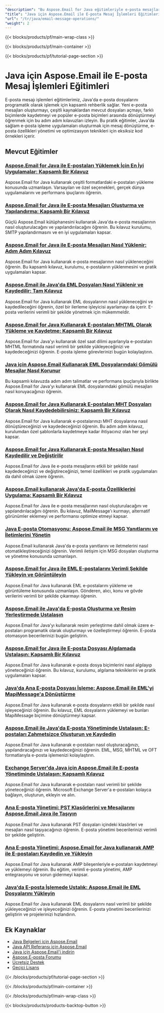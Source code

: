 ```yaml
---
"description": "Bu Aspose.Email for Java eğitimleriyle e-posta mesajlarını nasıl oluşturacağınızı, yükleyeceğinizi, kaydedeceğinizi ve farklı formatlara (EML, MSG, MHTML) dönüştüreceğinizi öğrenin."
"title": "Java için Aspose.Email ile E-posta Mesaj İşlemleri Eğitimleri"
"url": "/tr/java/email-message-operations/"
"weight": 2
---
```


{{< blocks/products/pf/main-wrap-class >}}

{{< blocks/products/pf/main-container >}}

{{< blocks/products/pf/tutorial-page-section >}}
# Java için Aspose.Email ile E-posta Mesaj İşlemleri Eğitimleri

E-posta mesajı işlemleri eğitimlerimiz, Java'da e-posta dosyalarını programatik olarak işlemek için kapsamlı rehberlik sağlar. Yeni e-posta mesajları oluşturmayı, çeşitli kaynaklardan mevcut dosyaları açmayı, farklı biçimlerde kaydetmeyi ve popüler e-posta biçimleri arasında dönüştürmeyi öğrenmek için bu adım adım kılavuzları izleyin. Bu pratik eğitimler, Java'da sağlam e-posta işleme uygulamaları oluşturmak için mesaj dönüştürme, e-posta özellikleri yönetimi ve optimizasyon teknikleri için eksiksiz kod örnekleri içerir.

## Mevcut Eğitimler

### [Aspose.Email for Java ile E-postaları Yüklemek İçin En İyi Uygulamalar: Kapsamlı Bir Kılavuz](./aspose-email-java-load-emails/)
Aspose.Email for Java kullanarak çeşitli formatlardaki e-postaları yükleme konusunda uzmanlaşın. Varsayılan ve özel seçenekleri, gerçek dünya uygulamalarını ve performans ipuçlarını öğrenin.

### [Aspose.Email for Java ile E-posta Mesajları Oluşturma ve Yapılandırma: Kapsamlı Bir Kılavuz](./create-configure-mail-message-aspose-email-java/)
Güçlü Aspose.Email kütüphanesini kullanarak Java'da e-posta mesajlarının nasıl oluşturulacağını ve yapılandırılacağını öğrenin. Bu kılavuz kurulumu, SMTP yapılandırmasını ve en iyi uygulamaları kapsar.

### [Aspose.Email for Java ile E-posta Mesajları Nasıl Yüklenir: Adım Adım Kılavuz](./aspose-email-java-load-email-tutorial/)
Aspose.Email for Java kullanarak e-posta mesajlarının nasıl yükleneceğini öğrenin. Bu kapsamlı kılavuz, kurulumu, e-postaların yüklenmesini ve pratik uygulamaları kapsar.

### [Aspose.Email ile Java'da EML Dosyaları Nasıl Yüklenir ve Kaydedilir: Tam Kılavuz](./load-save-eml-aspose-email-java/)
Aspose.Email for Java kullanarak EML dosyalarının nasıl yükleneceğini ve kaydedileceğini öğrenin, özel bir ilerleme işleyicisi ayarlamayı da içerir. E-posta verilerini verimli bir şekilde yönetmek için mükemmeldir.

### [Aspose.Email for Java Kullanarak E-postaları MHTML Olarak Yükleme ve Kaydetme: Kapsamlı Bir Kılavuz](./load-save-emails-mhtml-aspose-java/)
Aspose.Email for Java'yı kullanarak özel saat dilimi ayarlarıyla e-postaları MHTML formatında nasıl verimli bir şekilde yükleyeceğinizi ve kaydedeceğinizi öğrenin. E-posta işleme görevlerinizi bugün kolaylaştırın.

### [Java için Aspose.Email Kullanarak EML Dosyalarındaki Gömülü Mesajlar Nasıl Korunur](./aspose-email-java-eml-embedded-messages-preservation/)
Bu kapsamlı kılavuzda adım adım talimatlar ve performans ipuçlarıyla birlikte Aspose.Email for Java'yı kullanarak EML dosyalarındaki gömülü mesajları nasıl koruyacağınızı öğrenin.

### [Aspose.Email for Java Kullanarak E-postaları MHT Dosyaları Olarak Nasıl Kaydedebilirsiniz: Kapsamlı Bir Kılavuz](./save-emails-as-mht-using-aspose-email-java/)
Aspose.Email for Java kullanarak e-postalarınızı MHT dosyalarına nasıl dönüştüreceğinizi ve kaydedeceğinizi öğrenin. Bu adım adım kılavuz, kurulumdan özel şablonlarla kaydetmeye kadar ihtiyacınız olan her şeyi kapsar.

### [Aspose.Email for Java Kullanarak E-posta Mesajları Nasıl Kaydedilir ve Değiştirilir](./save-modified-emails-aspose-java/)
Aspose.Email for Java ile e-posta mesajlarını etkili bir şekilde nasıl kaydedeceğinizi ve değiştireceğinizi, temel özellikleri ve pratik uygulamaları da dahil olmak üzere öğrenin.

### [Aspose.Email kullanarak Java'da E-posta Özelliklerini Uygulama: Kapsamlı Bir Kılavuz](./implement-email-features-java-aspose-email/)
Aspose.Email for Java ile e-posta mesajlarının nasıl oluşturulacağını ve yapılandırılacağını öğrenin. Bu kılavuz, MailMessage'ı kurmayı, alternatif görünümler eklemeyi ve performansı optimize etmeyi kapsar.

### [Java E-posta Otomasyonu: Aspose.Email ile MSG Yanıtlarını ve İletimlerini Yönetin](./email-automation-java-aspose-email-replies-forwards/)
Aspose.Email kullanarak Java'da e-posta yanıtlarını ve iletmelerini nasıl otomatikleştireceğinizi öğrenin. Verimli iletişim için MSG dosyaları oluşturma ve yönetme konusunda uzmanlaşın.

### [Aspose.Email for Java ile EML E-postalarını Verimli Şekilde Yükleyin ve Görüntüleyin](./load-display-eml-emails-aspose-java/)
Aspose.Email for Java kullanarak EML e-postalarını yükleme ve görüntüleme konusunda uzmanlaşın. Gönderen, alıcı, konu ve gövde verilerini verimli bir şekilde çıkarmayı öğrenin.

### [Aspose.Email ile Java'da E-posta Oluşturma ve Resim Yerleştirmede Ustalaşın](./aspose-email-java-create-embed-images/)
Aspose.Email for Java'yı kullanarak resim yerleştirme dahil olmak üzere e-postaları programatik olarak oluşturmayı ve özelleştirmeyi öğrenin. E-posta otomasyon becerilerinizi bugün geliştirin.

### [Aspose.Email for Java ile E-posta Dosyası Algılamada Ustalaşın: Kapsamlı Bir Kılavuz](./master-email-file-detection-aspose-java/)
Aspose.Email for Java kullanarak e-posta dosya biçimlerini nasıl algılayıp yöneteceğinizi öğrenin. Bu kılavuz, kurulumu, algılama tekniklerini ve pratik uygulamaları kapsar.

### [Java'da Ana E-posta Dosyası İşleme: Aspose.Email ile EML'yi MapiMessage'a Dönüştürme](./master-email-file-handling-java-aspose-email/)
Aspose.Email for Java kullanarak e-posta dosyalarını etkili bir şekilde nasıl işleyeceğinizi öğrenin. Bu kılavuz, EML dosyalarını yüklemeyi ve bunları MapiMessage biçimine dönüştürmeyi kapsar.

### [Aspose.Email ile Java'da E-posta Yönetiminde Ustalaşın: E-postaları Zahmetsizce Oluşturun ve Kaydedin](./aspose-email-java-create-save-emails/)
Aspose.Email for Java kullanarak e-postaları nasıl oluşturacağınızı, yapılandıracağınızı ve kaydedeceğinizi öğrenin. EML, MSG, MHTML ve OFT formatlarıyla e-posta işlemenizi kolaylaştırın.

### [Exchange Server'da Java için Aspose.Email ile E-posta Yönetiminde Ustalaşın: Kapsamlı Kılavuz](./master-email-management-aspose-email-java-exchange-server/)
Aspose.Email for Java kullanarak e-postaları nasıl verimli bir şekilde yöneteceğinizi öğrenin. Microsoft Exchange Server'a e-postaları kolayca bağlayın, oluşturun, ekleyin ve alın.

### [Ana E-posta Yönetimi: PST Klasörlerini ve Mesajlarını Aspose.Email Java ile Taşıyın](./aspose-email-java-move-pst-messages-folders/)
Aspose.Email for Java kullanarak PST dosyaları içindeki klasörleri ve mesajları nasıl taşıyacağınızı öğrenin. E-posta yönetimi becerilerinizi verimli bir şekilde geliştirin.

### [Ana E-posta Yönetimi: Aspose.Email for Java kullanarak AMP ile E-postaları Kaydedin ve Yükleyin](./aspose-email-java-save-load-amp-emails/)
Aspose.Email for Java kullanarak AMP bileşenleriyle e-postaları kaydetmeyi ve yüklemeyi öğrenin. Bu eğitim, verimli e-posta yönetimi, AMP entegrasyonu ve sorun gidermeyi kapsar.

### [Java'da E-posta İşlemede Ustalık: Aspose.Email ile EML Dosyalarını Yükleyin](./master-email-processing-java-aspose-email/)
Aspose.Email for Java kullanarak EML dosyalarını nasıl verimli bir şekilde yükleyeceğinizi ve işleyeceğinizi öğrenin. E-posta yönetimi becerilerinizi geliştirin ve projelerinizi hızlandırın.

## Ek Kaynaklar

- [Java Belgeleri için Aspose.Email](https://docs.aspose.com/email/java/)
- [Java API Referansı için Aspose.Email](https://reference.aspose.com/email/java/)
- [Java için Aspose.Email'i indirin](https://releases.aspose.com/email/java/)
- [Aspose.E-posta Forumu](https://forum.aspose.com/c/email)
- [Ücretsiz Destek](https://forum.aspose.com/)
- [Geçici Lisans](https://purchase.aspose.com/temporary-license/)

{{< /blocks/products/pf/tutorial-page-section >}}

{{< /blocks/products/pf/main-container >}}

{{< /blocks/products/pf/main-wrap-class >}}

{{< blocks/products/products-backtop-button >}}